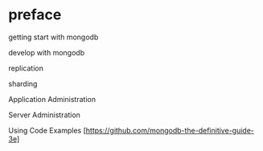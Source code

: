 # preface

getting start with mongodb

develop with mongodb

replication

sharding

Application Administration

Server Administration

Using Code Examples
[https://github.com/mongodb-the-definitive-guide-3e]



